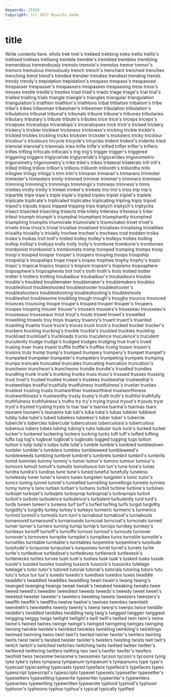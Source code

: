 ```yaml
---
Keywords: 25595 
Copyright: (C) 2017 Ryuichi Ueda
---
```


# title

Write contents here.
efoils trek
trek's trekked trekking treks trellis trellis's trellised trellises trellising tremble
tremble's trembled trembles trembling tremendous tremendously tremolo tremolo's tremolos tremor
tremor's tremors tremulous tremulously trench trench's trenchant trenched trenches trenching
trend trend's trended trendier trendies trendiest trending trends trendy trendy's
trepidation trepidation's trespass trespass's trespassed trespasser trespasser's trespassers trespasses trespassing
tress tress's tresses trestle trestle's trestles triad triad's triads triage
triage's trial trial's trialled trialling trials triangle triangle's triangles triangular
triangulation triangulation's triathlon triathlon's triathlons tribal tribalism tribalism's tribe tribe's
tribes tribesman tribesman's tribesmen tribulation tribulation's tribulations tribunal tribunal's tribunals
tribune tribune's tribunes tributaries tributary tributary's tribute tribute's tributes trice
trice's triceps triceps's tricepses triceratops triceratops's triceratopses trick trick's tricked
trickery trickery's trickier trickiest trickiness trickiness's tricking trickle trickle's trickled
trickles trickling tricks trickster trickster's tricksters tricky tricolour tricolour's tricolours
tricycle tricycle's tricycles trident trident's tridents tried triennial triennial's triennials
tries trifle trifle's trifled trifler trifler's triflers trifles trifling trifocals
trifocals's trig trig's trigger trigger's triggered triggering triggers triglyceride triglyceride's
triglycerides trigonometric trigonometry trigonometry's trike trike's trikes trilateral trilaterals trill
trill's trilled trilling trillion trillion's trillions trillionth trillionth's trillionths trills
trilogies trilogy trilogy's trim trim's trimaran trimaran's trimarans trimester trimester's
trimesters trimly trimmed trimmer trimmer's trimmers trimmest trimming trimming's trimmings
trimmings's trimness trimness's trims trinities trinity trinity's trinket trinket's trinkets
trio trio's trios trip trip's tripartite tripe tripe's triple triple's
tripled triples triplet triplet's triplets triplicate triplicate's triplicated triplicates triplicating
tripling triply tripod tripod's tripods tripos tripped tripping trips triptych
triptych's triptychs trisect trisected trisecting trisects trite tritely triteness triteness's
triter tritest triumph triumph's triumphal triumphant triumphantly triumphed triumphing triumphs
triumvirate triumvirate's triumvirates trivet trivet's trivets trivia trivia's trivial trivialise
trivialised trivialises trivialising trivialities triviality triviality's trivially trochee trochee's trochees
trod trodden troika troika's troikas troll troll's trolled trolley trolley's
trolleys trollies trolling trollop trollop's trollops trolls trolly trolly's trombone
trombone's trombones trombonist trombonist's trombonists tromp tromped tromping tromps troop
troop's trooped trooper trooper's troopers trooping troops troopship troopship's troopships
trope trope's tropes trophies trophy trophy's tropic tropic's tropical tropics
tropics's tropism tropism's tropisms troposphere troposphere's tropospheres trot trot's troth
troth's trots trotted trotter trotter's trotters trotting troubadour troubadour's troubadours
trouble trouble's troubled troublemaker troublemaker's troublemakers troubles troubleshoot troubleshooted troubleshooter
troubleshooter's troubleshooters troubleshooting troubleshooting's troubleshoots troubleshot troublesome troubling trough trough's
troughs trounce trounced trounces trouncing troupe troupe's trouped trouper trouper's
troupers troupes trouping trouser trouser's trousers trousers's trousseau trousseau's trousseaus
trousseaux trout trout's trouts trowel trowel's trowelled trowelling trowels troy
troys truancy truancy's truant truant's truanted truanting truants truce truce's
truces truck truck's trucked trucker trucker's truckers trucking trucking's truckle
truckle's truckled truckles truckling truckload truckload's truckloads trucks truculence truculence's
truculent truculently trudge trudge's trudged trudges trudging true true's trued
trueing truer trues truest truffle truffle's truffles truing truism truism's
truisms truly trump trump's trumped trumpery trumpery's trumpet trumpet's trumpeted
trumpeter trumpeter's trumpeters trumpeting trumpets trumping trumps truncate truncated truncates
truncating truncation truncation's truncheon truncheon's truncheons trundle trundle's trundled trundles
trundling trunk trunk's trunking trunks truss truss's trussed trusses trussing
trust trust's trusted trustee trustee's trustees trusteeship trusteeship's trusteeships trustful
trustfully trustfulness trustfulness's trustier trusties trustiest trusting trusts trustworthier trustworthiest
trustworthiness trustworthiness's trustworthy trusty trusty's truth truth's truthful truthfully truthfulness
truthfulness's truths try try's trying tryout tryout's tryouts tryst tryst's
trysted trysting trysts ts tsar tsar's tsarina tsarina's tsarinas tsars
tsunami tsunami's tsunamis tub tub's tuba tuba's tubas tubbier tubbiest
tubby tube tube's tubed tubeless tubeless's tuber tuber's tubercle tubercle's
tubercles tubercular tuberculosis tuberculosis's tuberculous tuberous tubers tubes tubing tubing's
tubs tubular tuck tuck's tucked tucker tucker's tuckered tuckering tuckers
tucking tucks tuft tuft's tufted tufting tufts tug tug's tugboat
tugboat's tugboats tugged tugging tugs tuition tuition's tulip tulip's tulips
tulle tulle's tumble tumble's tumbled tumbledown tumbler tumbler's tumblers tumbles
tumbleweed tumbleweed's tumbleweeds tumbling tumbrel tumbrel's tumbrels tumbril tumbril's tumbrils
tumid tummies tummy tummy's tumor tumor's tumors tumour tumour's tumours
tumult tumult's tumults tumultuous tun tun's tuna tuna's tunas tundra
tundra's tundras tune tune's tuned tuneful tunefully tuneless tunelessly tuner
tuner's tuners tunes tungsten tungsten's tunic tunic's tunics tuning tunnel
tunnel's tunnelled tunnelling tunnellings tunnels tunnies tunny tunny's tuns turban
turban's turbans turbid turbine turbine's turbines turbojet turbojet's turbojets turboprop
turboprop's turboprops turbot turbot's turbots turbulence turbulence's turbulent turbulently turd
turd's turds tureen tureen's tureens turf turf's turfed turfing turfs
turgid turgidity turgidity's turgidly turkey turkey's turkeys turmeric turmeric's turmerics
turmoil turmoil's turmoils turn turn's turnabout turnabout's turnabouts turnaround turnaround's
turnarounds turncoat turncoat's turncoats turned turner turner's turners turning turnip
turnip's turnips turnkey turnkey's turnkeys turnoff turnoff's turnoffs turnout turnout's
turnouts turnover turnover's turnovers turnpike turnpike's turnpikes turns turnstile turnstile's
turnstiles turntable turntable's turntables turpentine turpentine's turpitude turpitude's turquoise turquoise's
turquoises turret turret's turrets turtle turtle's turtledove turtledove's turtledoves turtleneck
turtleneck's turtlenecks turtles turves tush tush's tushes tusk tusk's tusked
tusks tussle tussle's tussled tussles tussling tussock tussock's tussocks tutelage
tutelage's tutor tutor's tutored tutorial tutorial's tutorials tutoring tutors tutu
tutu's tutus tux tux's tuxedo tuxedo's tuxedoes tuxedos tuxes twaddle
twaddle's twaddled twaddles twaddling twain twain's twang twang's twanged twanging
twangs tweak tweak's tweaked tweaking tweaks twee tweed tweed's tweedier
tweediest tweeds tweeds's tweedy tweet tweet's tweeted tweeter tweeter's tweeters
tweeting tweets tweezers tweezers's twelfth twelfth's twelfths twelve twelve's twelves
twenties twentieth twentieth's twentieths twenty twenty's twerp twerp's twerps twice
twiddle twiddle's twiddled twiddles twiddling twig twig's twigged twiggier twiggiest
twigging twiggy twigs twilight twilight's twill twill's twilled twin twin's
twine twine's twined twines twinge twinge's twinged twingeing twinges twinging
twining twinkle twinkle's twinkled twinkles twinkling twinkling's twinklings twinned twinning
twins twirl twirl's twirled twirler twirler's twirlers twirling twirls twist
twist's twisted twister twister's twisters twisting twists twit twit's twitch
twitch's twitched twitches twitching twits twitted twitter twitter's twittered twittering
twitters twitting two two's twofer twofer's twofers twofold twos twosome
twosome's twosomes tycoon tycoon's tycoons tying tyke tyke's tykes tympana
tympanum tympanum's tympanums type type's typecast typecasting typecasts typed typeface
typeface's typefaces types typescript typescript's typescripts typeset typesets typesetter typesetter's
typesetters typesetting typewrite typewriter typewriter's typewriters typewrites typewriting typewritten typewrote
typhoid typhoid's typhoon typhoon's typhoons typhus typhus's typical typically typified
